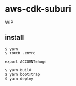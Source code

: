 # aws-cdk-suburi

WIP

## install

```
$ yarn
$ touch .envrc
```

```.envrc
export ACCOUNT=hoge
```

```
$ yarn build
$ yarn bootstrap
$ yarn deploy
```
